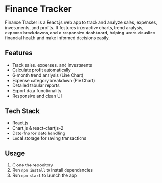 # Finance Tracker

Finance Tracker is a React.js web app to track and analyze sales, expenses, investments, and profits. It features interactive charts, trend analysis, expense breakdowns, and a responsive dashboard, helping users visualize financial health and make informed decisions easily.

## Features

- Track sales, expenses, and investments
- Calculate profit automatically
- 6-month trend analysis (Line Chart)
- Expense category breakdown (Pie Chart)
- Detailed tabular reports
- Export data functionality
- Responsive and clean UI

## Tech Stack

- React.js
- Chart.js & react-chartjs-2
- Date-fns for date handling
- Local storage for saving transactions

## Usage

1. Clone the repository
2. Run `npm install` to install dependencies
3. Run `npm start` to launch the app
